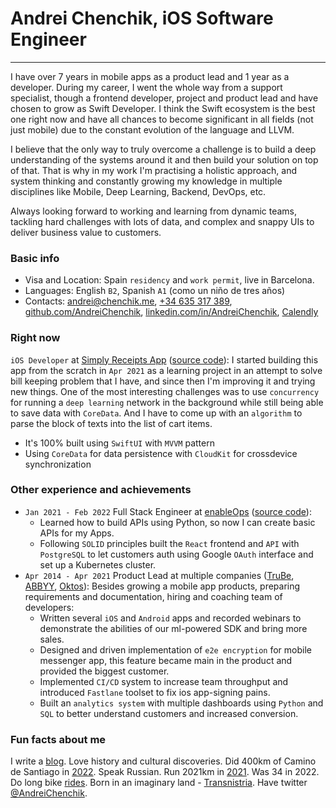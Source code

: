 # Andrei Chenchik, iOS Software Engineer
---
I have over 7 years in mobile apps as a product lead and 1 year as a developer. During my career, I went the whole way from a support specialist, though a frontend developer, project and product lead and have chosen to grow as Swift Developer. I think the Swift ecosystem is the best one right now and have all chances to become significant in all fields (not just mobile) due to the constant evolution of the language and LLVM.

I believe that the only way to truly overcome a challenge is to build a deep understanding of the systems around it and then build your solution on top of that. That is why in my work I'm practising a holistic approach, and system thinking and constantly growing my knowledge in multiple disciplines like Mobile, Deep Learning, Backend, DevOps, etc.

Always looking forward to working and learning from dynamic teams, tackling hard challenges with lots of data, and complex and snappy UIs to deliver business value to customers.
### **Basic info**
* Visa and Location: Spain `residency` and `work permit`, live in Barcelona.
* Languages: English `B2`, Spanish `A1` (como un niño de tres años)
* Contacts: [andrei@chenchik.me](mailto:andrei@chenchik.me), [+34 635 317 389](tel:+34635317389), [github.com/AndreiChenchik](https://github.com/AndreiChenchik), [linkedin.com/in/AndreiChenchik](https://www.linkedin.com/in/AndreiChenchik), [Calendly](https://calendly.com/andreichenchik/ios)
### **Right now**
`iOS Developer` at [Simply Receipts App](https://chenchik.me/simply-receipts) ([source code](https://github.com/AndreiChenchik/receipt)):
I started building this app from the scratch in `Apr 2021` as a learning project in an attempt to solve bill keeping problem that I have, and since then I'm improving it and trying new things. One of the most interesting challenges was to use `concurrency` for running a `deep learning` network in the background while still being able to save data with `CoreData`. And I have to come up with an `algorithm` to parse the block of texts into the list of cart items.
- It's 100% built using `SwiftUI` with `MVVM` pattern 
- Using `CoreData` for data persistence with `CloudKit` for crossdevice synchronization
### **Other experience and achievements**
* `Jan 2021 - Feb 2022` Full Stack Engineer at [enableOps](https://enableops.io/) ([source code](https://github.com/enableops/api-service)): 
	* Learned how to build APIs using Python, so now I can create basic APIs for my Apps.
	* Following `SOLID` principles built the `React` frontend and `API` with `PostgreSQL` to let customers auth using Google `OAuth` interface and set up a Kubernetes cluster.
* `Apr 2014 - Apr 2021` Product Lead at multiple companies ([TruBe](https://ya.ru), [ABBYY](https://www.abbyy.com/), [Oktos](https://appadvice.com/app/oktos-messenger/1362473814)): Besides growing a mobile app products, preparing requirements and documentation, hiring and coaching team of developers:
	* Written several `iOS` and `Android` apps and recorded webinars to demonstrate the abilities of our ml-powered SDK and bring more sales.
	* Designed and driven implementation of `e2e encryption` for mobile messenger app, this feature became main in the product and provided the biggest customer. 
	* Implemented `CI/CD` system to increase team throughput and introduced `Fastlane` toolset to fix ios app-signing pains.
	* Built an `analytics system` with multiple dashboards using `Python` and `SQL` to better understand customers and increased conversion.
### **Fun facts about me** 
I write a [blog](https://chenchik.me). Love history and cultural discoveries. Did 400km of Camino de Santiago in [2022](https://storyteller.fit/album/384). Speak Russian. Run 2021km in [2021](https://www.strava.com/athletes/44250763). Was 34 in 2022. Do long bike [rides](https://www.strava.com/activities/4836441053). Born in an imaginary land - [Transnistria](https://en.wikipedia.org/wiki/Transnistria). Have twitter [@AndreiChenchik](https://twitter.com/AndreiChenchik).